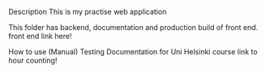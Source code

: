 Description
This is my practise web application

This folder has backend, documentation and production build of front end. 
front end link here!

How to use (Manual)
Testing
Documentation for Uni Helsinki course
link to hour counting!

